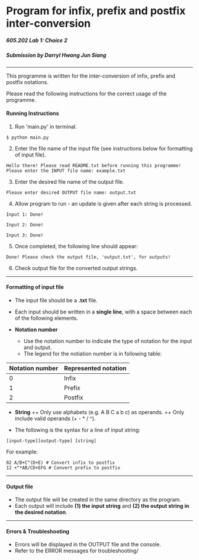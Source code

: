 


# Program for infix, prefix and postfix inter-conversion
##### 605.202 Lab 1: Choice 2
##### Submission by Darryl Hwang Jun Siang
---

This programme is written for the inter-conversion of infix, prefix and postfix notations. 

Please read the following instructions for the correct usage of the programme.

#### Running Instructions

1. Run 'main.py' in terminal.
```
$ python main.py
```

2. Enter the file name of the input file (see instructions below for formatting of input file).
```
Hello there! Please read README.txt before running this programme! 
Please enter the INPUT file name: example.txt
```
3. Enter the desired file name of the output file.
```
Please enter desired OUTPUT file name: output.txt
```
4. Allow program to run - an update is given after each string is processed.
```
Input 1: Done! 
 
Input 2: Done! 
 
Input 3: Done! 
```

5. Once completed, the following line should appear:
```
Done! Please check the output file, 'output.txt', for outputs!
```
6. Check output file for the converted output strings.
---
#### Formatting of input file

+ The input file should be a **.txt** file.
+ Each input should be written in a **single line**, with a space between each of the following elements.

+ **Notation number**
  + Use the notation number to indicate the type of notation for the input and output.
  + The legend for the notiation number is in following table:

| Notation number | Represented notation |
| ------ | ----------- |
| 0 | Infix |
| 1 | Prefix |
| 2 | Postfix |

+ **String**
  ++ Only use alphabets (e.g. A B C a b c) as operands.
  ++ Only include valid operands (+ - * / ^).
 
+ The following is the syntax for a line of input string:

```
[input-type][output-type] [string]
```

For example:
```
02 A/B+C^(D+E) # Convert infix to postfix
12 +^*AB/CD+EFG # Convert prefix to postfix
```
---
#### Output file
+ The output file will be created in the same directory as the program. 
+ Each output will include **(1) the input string** and **(2) the output string in the desired notation**.
---
#### Errors & Troubleshooting
+ Errors will be displayed in the OUTPUT file and the console.
+ Refer to the ERROR messages for troubleshooting/








